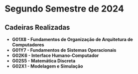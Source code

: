# Segundo Semestre de 2024

## Cadeiras Realizadas

- **G01X8 - Fundamentos de Organização de Arquitetura de Computadores**
- **G01Y7 - Fundamentos de Sistemas Operacionais**
- **G02K6 - Interface Humano-Computador**
- **G02S5 - Matemática Discreta**
- **G02X1 - Modelagem e Simulação**

